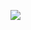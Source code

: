 
<a href="버튼을 눌렀을 때 이동할 링크" target="_blank"><img src="https://img.shields.io/badge/JavaScript-#F7DF1E?style=for-the-bedge&logo=appveyor"/></a>
